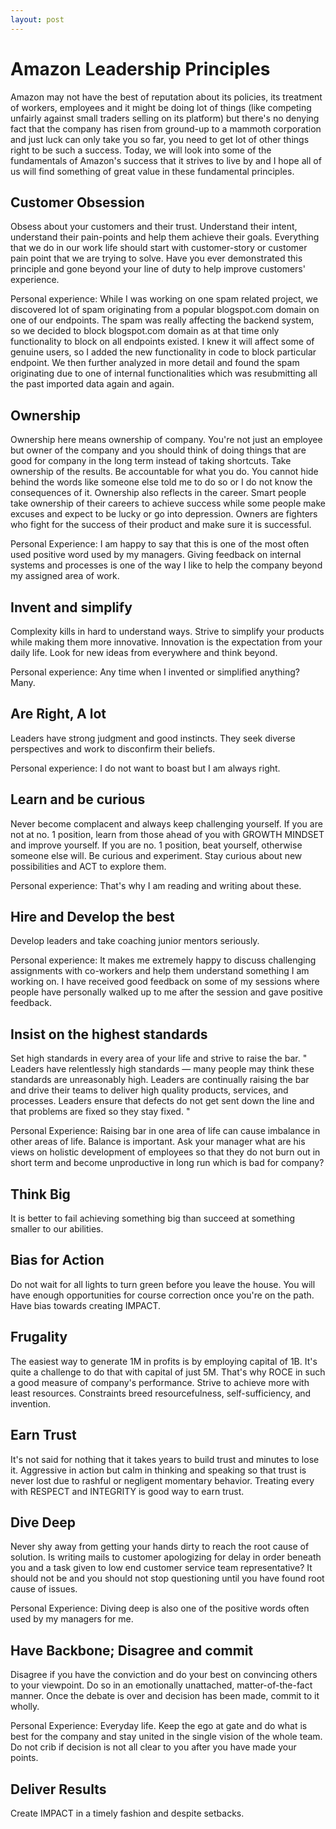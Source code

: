 ```yaml
---
layout: post
---
```

# Amazon Leadership Principles

Amazon may not have the best of reputation about its policies, its treatment of workers, employees and it might be doing lot of things (like competing unfairly against small traders selling on its platform) but there's no denying fact that the company has risen from ground-up to a mammoth corporation and just luck can only take you so far, you need to get lot of other things right to be such a success. Today, we will look into some of the fundamentals of Amazon's success that it strives to live by and I hope all of us will find something of great value in these fundamental principles. 

## Customer Obsession

Obsess about your customers and their trust. Understand their intent, understand their pain-points and help them achieve their goals. Everything that we do in our work life should start with customer-story or customer pain point that we are trying to solve. Have you ever demonstrated this principle and gone beyond your line of duty to help improve customers' experience.

Personal experience: While I was working on one spam related project, we discovered lot of spam originating from a popular blogspot.com domain on one of our endpoints. The spam was really affecting the backend system, so we decided to block blogspot.com domain as at that time only functionality to block on all endpoints existed. I knew it will affect some of genuine users, so I added the new functionality in code to block particular endpoint. We then further analyzed in more detail and found the spam originating due to one of internal functionalities which was resubmitting all the past imported data again and again.

## Ownership

Ownership here means ownership of company. You're not just an employee but owner of the company and you should think of doing things that are good for company in the long term instead of taking shortcuts. Take ownership of the results. Be accountable for what you do. You cannot hide behind the words like someone else told me to do so or I do not know the consequences of it. Ownership also reflects in the career. Smart people take ownership of their careers to achieve success while some people make excuses and expect to be lucky or go into depression. Owners are fighters who fight for the success of their product and make sure it is successful.

Personal Experience: I am happy to say that this is one of the most often used positive word used by my managers. Giving feedback on internal systems and processes is one of the way I like to help the company beyond my assigned area of work.

## Invent and simplify

Complexity kills in hard to understand ways. Strive to simplify your products while making them more innovative. Innovation is the expectation from your daily life. Look for new ideas from everywhere and think beyond.

Personal experience: Any time when I invented or simplified anything? Many. 

## Are Right, A lot

Leaders have strong judgment and good instincts. They seek diverse perspectives and work to disconfirm their beliefs.

Personal experience: I do not want to boast but I am always right.

## Learn and be curious

Never become complacent and always keep challenging yourself. If you are not at no. 1 position, learn from those ahead of you with GROWTH MINDSET and improve yourself. If you are no. 1 position, beat yourself, otherwise someone else will. Be curious and experiment. Stay curious about new possibilities and ACT to explore them.

Personal experience: That's why I am reading and writing about these.

## Hire and Develop the best

Develop leaders and take coaching junior mentors seriously.

Personal experience: It makes me extremely happy to discuss challenging assignments with co-workers and help them understand something I am working on. I have received good feedback on some of my sessions where people have personally walked up to me after the session and gave positive feedback.

## Insist on the highest standards

Set high standards in every area of your life and strive to raise the bar. " Leaders have relentlessly high standards — many people may think these standards are unreasonably high. Leaders are continually raising the bar and drive their teams to deliver high quality products, services, and processes. Leaders ensure that defects do not get sent down the line and that problems are fixed so they stay fixed. "

Personal Experience: Raising bar in one area of life can cause imbalance in other areas of life. Balance is important. Ask your manager what are his views on holistic development of employees so that they do not burn out in short term and become unproductive in long run which is bad for company?

## Think Big

It is better to fail achieving something big than succeed at something smaller to our abilities. 

## Bias for Action

Do not wait for all lights to turn green before you leave the house. You will have enough opportunities for course correction once you're on the path. Have bias towards creating IMPACT.

## Frugality

The easiest way to generate 1M in profits is by employing capital of 1B. It's quite a challenge to do that with capital of just 5M. That's why ROCE in such a good measure of company's performance. Strive to achieve more with least resources. Constraints breed resourcefulness, self-sufficiency, and invention.  

## Earn Trust

It's not said for nothing that it takes years to build trust and minutes to lose it. Aggressive in action but calm in thinking and speaking so that trust is never lost due to rashful or negligent momentary behavior. Treating every with RESPECT and INTEGRITY is good way to earn trust.

## Dive Deep

Never shy away from getting your hands dirty to reach the root cause of solution. Is writing mails to customer apologizing for delay in order beneath you and a task given to low end customer service team representative? It should not be and you should not stop questioning until you have found root cause of issues. 

Personal Experience: Diving deep is also one of the positive words often used by my managers for me.

## Have Backbone; Disagree and commit

Disagree if you have the conviction and do your best on convincing others to your viewpoint. Do so in an emotionally unattached, matter-of-the-fact manner. Once the debate is over and decision has been made, commit to it wholly.

Personal Experience: Everyday life. Keep the ego at gate and do what is best for the company and stay united in the single vision of the whole team. Do not crib if decision is not all clear to you after you have made your points.

## Deliver Results

Create IMPACT in a timely fashion and despite setbacks.